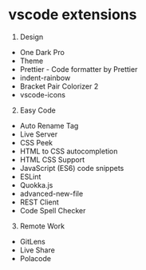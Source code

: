 # vscode extensions

1. Design

- One Dark Pro
- Theme
- Prettier - Code formatter by Prettier
- indent-rainbow
- Bracket Pair Colorizer 2
- vscode-icons

2. Easy Code

- Auto Rename Tag
- Live Server
- CSS Peek
- HTML to CSS autocompletion
- HTML CSS Support
- JavaScript (ES6) code snippets
- ESLint
- Quokka.js
- advanced-new-file
- REST Client
- Code Spell Checker

3. Remote Work

- GitLens
- Live Share
- Polacode
